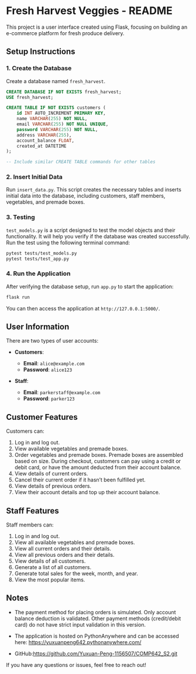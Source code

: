 # Fresh Harvest Veggies - README

This project is a user interface created using Flask, focusing on building an e-commerce platform for fresh produce delivery. 
## Setup Instructions

### 1. **Create the Database**
   Create a database named `fresh_harvest`.

   ```sql
   CREATE DATABASE IF NOT EXISTS fresh_harvest;
   USE fresh_harvest;
   
   CREATE TABLE IF NOT EXISTS customers (
       id INT AUTO_INCREMENT PRIMARY KEY,
       name VARCHAR(255) NOT NULL,
       email VARCHAR(255) NOT NULL UNIQUE,
       password VARCHAR(255) NOT NULL,
       address VARCHAR(255),
       account_balance FLOAT,
       created_at DATETIME
   );
   
   -- Include similar CREATE TABLE commands for other tables
   ```

### 2. **Insert Initial Data**
   Run `insert_data.py`. This script creates the necessary tables and inserts initial data into the database, including customers, staff members, vegetables, and premade boxes.

### 3. **Testing**
   `test_models.py` is a script designed to test the model objects and their functionality. It will help you verify if the database was created successfully. Run the test using the following terminal command:

   ```sh
   pytest tests/test_models.py
   pytest tests/test_app.py

   ```
### 4. **Run the Application**
   After verifying the database setup, run `app.py` to start the application:

   ```sh
   flask run
   ```

   You can then access the application at `http://127.0.0.1:5000/`.

## User Information

There are two types of user accounts:

- **Customers**:
  - **Email**: `alice@example.com`
  - **Password**: `alice123`

- **Staff**:
  - **Email**: `parkerstaff@example.com`
  - **Password**: `parker123`

## Customer Features

Customers can:
1. Log in and log out.
2. View available vegetables and premade boxes.
3. Order vegetables and premade boxes. Premade boxes are assembled based on size. During checkout, customers can pay using a credit or debit card, or have the amount deducted from their account balance.
4. View details of current orders.
5. Cancel their current order if it hasn’t been fulfilled yet.
6. View details of previous orders.
7. View their account details and top up their account balance.

## Staff Features

Staff members can:
1. Log in and log out.
2. View all available vegetables and premade boxes.
3. View all current orders and their details.
4. View all previous orders and their details.
5. View details of all customers.
6. Generate a list of all customers.
7. Generate total sales for the week, month, and year.
8. View the most popular items.

## Notes

- The payment method for placing orders is simulated. Only account balance deduction is validated. Other payment methods (credit/debit card) do not have strict input validation in this version.

- The application is hosted on PythonAnywhere and can be accessed here: https://yuxuanpeng642.pythonanywhere.com/

- GitHub:https://github.com/Yuxuan-Peng-1156507/COMP642_S2.git

If you have any questions or issues, feel free to reach out!
